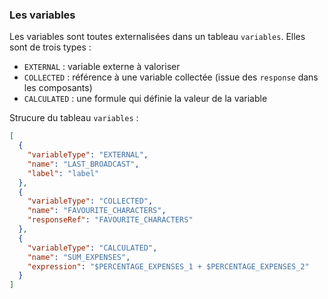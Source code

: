 ### Les variables

Les variables sont toutes externalisées dans un tableau `variables`.
Elles sont de trois types :

- `EXTERNAL` : variable externe à valoriser
- `COLLECTED` : référence à une variable collectée (issue des `response` dans les composants)
- `CALCULATED` : une formule qui définie la valeur de la variable

Strucure du tableau `variables` :

```json
[
  {
    "variableType": "EXTERNAL",
    "name": "LAST_BROADCAST",
    "label": "label"
  },
  {
    "variableType": "COLLECTED",
    "name": "FAVOURITE_CHARACTERS",
    "responseRef": "FAVOURITE_CHARACTERS"
  },
  {
    "variableType": "CALCULATED",
    "name": "SUM_EXPENSES",
    "expression": "$PERCENTAGE_EXPENSES_1 + $PERCENTAGE_EXPENSES_2"
  }
]
```
